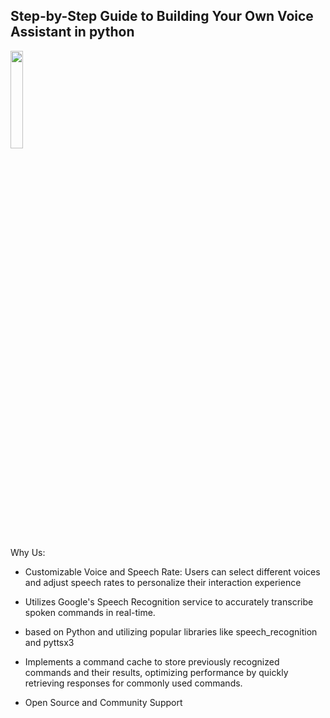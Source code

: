 ## Step-by-Step Guide to Building Your Own Voice Assistant in python

<div>
  <img src="https://github.com/salimizel/Voice-Assistance/blob/master/gif.gif" style="width: 20%;">
</div>


Why Us:
- Customizable Voice and Speech Rate: Users can select different voices and adjust speech rates to personalize their interaction experience

-  Utilizes Google's Speech Recognition service to accurately transcribe spoken commands in real-time.

- based on Python and utilizing popular libraries like speech_recognition and pyttsx3

- Implements a command cache to store previously recognized commands and their results, optimizing performance by quickly retrieving responses for commonly used commands.

- Open Source and Community Support
